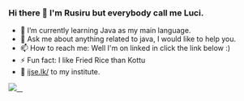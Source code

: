 ### Hi there 👋 I'm Rusiru but everybody call me Luci.
- 🌱 I’m currently learning Java as my main language.
- 💬 Ask me about anything related to java, I would like to help you.
- 📫 How to reach me: Well I'm on linked in click the link below :)
- ⚡ Fun fact: I like Fried Rice than Kottu
- 🤞  [ijse.lk/]([url](https://ijse.lk/)) to my institute.

<p align="left">
  <a href="https://www.linkedin.com/in/rusiru-h-dasanayaka-ab2648201/">
    <img src="https://skillicons.dev/icons?i=linkedin" />
  </a>
</p>
<!--

